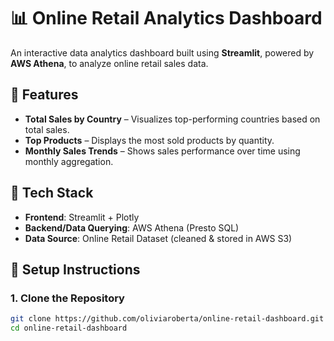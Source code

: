 # 📊 Online Retail Analytics Dashboard

An interactive data analytics dashboard built using **Streamlit**, powered by **AWS Athena**, to analyze online retail sales data.

## 🚀 Features

- **Total Sales by Country** – Visualizes top-performing countries based on total sales.
- **Top Products** – Displays the most sold products by quantity.
- **Monthly Sales Trends** – Shows sales performance over time using monthly aggregation.

## 🧰 Tech Stack

- **Frontend**: Streamlit + Plotly
- **Backend/Data Querying**: AWS Athena (Presto SQL)
- **Data Source**: Online Retail Dataset (cleaned & stored in AWS S3)

## 🔧 Setup Instructions

### 1. Clone the Repository

```bash
git clone https://github.com/oliviaroberta/online-retail-dashboard.git
cd online-retail-dashboard


